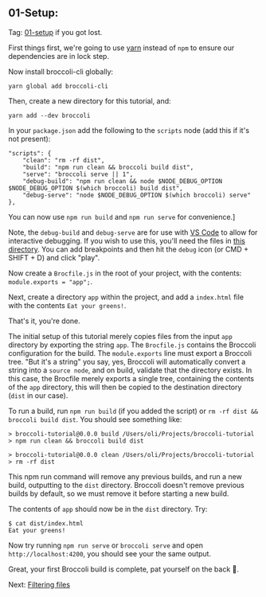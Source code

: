 ## 01-Setup:

Tag: [01-setup](https://github.com/oligriffiths/broccolijs-tutorial/tree/01-setup) if you got lost.

First things first, we're going to use [yarn](https://yarnpkg.com) instead of `npm` to ensure our dependencies are in
lock step.

Now install broccoli-cli globally:

`yarn global add broccoli-cli`

Then, create a new directory for this tutorial, and:

`yarn add --dev broccoli`

In your `package.json` add the following to the `scripts` node (add this if it's not present):

```
"scripts": {
    "clean": "rm -rf dist",
    "build": "npm run clean && broccoli build dist",
    "serve": "broccoli serve || 1",
    "debug-build": "npm run clean && node $NODE_DEBUG_OPTION $NODE_DEBUG_OPTION $(which broccoli) build dist",
    "debug-serve": "node $NODE_DEBUG_OPTION $(which broccoli) serve"
},
```

You can now use `npm run build` and `npm run serve` for convenience.]

Note, the `debug-build` and `debug-serve` are for use with [VS Code](https://code.visualstudio.com/) to allow for
interactive debugging. If you wish to use this, you'll need the files in [this directory](.vscode). You can add 
breakpoints and then hit the `debug` icon (or CMD + SHIFT + D) and click "play".

Now create a `Brocfile.js` in the root of your project, with the contents: `module.exports = "app";`.

Next, create a directory `app` within the project, and add a `index.html` file with the contents `Eat your greens!`.

That's it, you're done.

The initial setup of this tutorial merely copies files from the input `app` directory by exporting the string `app`.
The `Brocfile.js` contains the Broccoli configuration for the build. The `module.exports` line must export a Broccoli
tree. "But it's a string" you say, yes, Broccoli will automatically convert a string into a `source node`, and on build,
validate that the directory exists. In this case, the Brocfile merely exports a single tree, containing the contents of
the `app` directory, this will then be copied to the destination directory (`dist` in our case).

To run a build, run `npm run build` (if you added the script) or `rm -rf dist && broccoli build dist`.
You should see something like:

```
> broccoli-tutorial@0.0.0 build /Users/oli/Projects/broccoli-tutorial
> npm run clean && broccoli build dist

> broccoli-tutorial@0.0.0 clean /Users/oli/Projects/broccoli-tutorial
> rm -rf dist
```

This npm run command will remove any previous builds, and run a new build, outputting to the `dist` directory.
Broccoli doesn't remove previous builds by default, so we must remove it before starting a new build.

The contents of `app` should now be in the `dist` directory. Try:

```
$ cat dist/index.html
Eat your greens!
```

Now try running `npm run serve` or `broccoli serve` and open `http://localhost:4200`, you should see your the same
output.

Great, your first Broccoli build is complete, pat yourself on the back 👏.

Next: [Filtering files](https://github.com/oligriffiths/broccolijs-tutorial/blob/02-filtering-files/docs/02-filtering-files.md)
